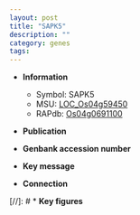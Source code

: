 ```yaml
---
layout: post
title: "SAPK5"
description: ""
category: genes
tags: 
---
```


* **Information**  
    + Symbol: SAPK5  
    + MSU: [LOC_Os04g59450](http://rice.uga.edu/cgi-bin/ORF_infopage.cgi?orf=LOC_Os04g59450)  
    + RAPdb: [Os04g0691100](http://rapdb.dna.affrc.go.jp/viewer/gbrowse_details/irgsp1?name=Os04g0691100)  

* **Publication**  

* **Genbank accession number**  

* **Key message**  

* **Connection**  

[//]: # * **Key figures**  


